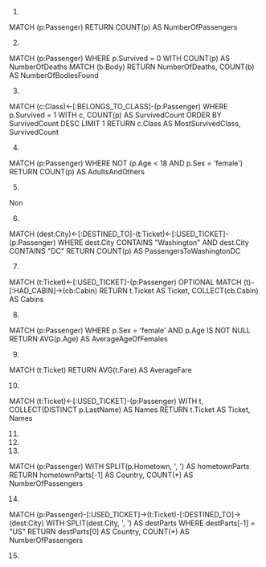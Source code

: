 1.
MATCH (p:Passenger)
RETURN COUNT(p) AS NumberOfPassengers

2.
MATCH (p:Passenger)
WHERE p.Survived = 0
WITH COUNT(p) AS NumberOfDeaths
MATCH (b:Body)
RETURN NumberOfDeaths, COUNT(b) AS NumberOfBodiesFound

3.
MATCH (c:Class)<-[:BELONGS_TO_CLASS]-(p:Passenger)
WHERE p.Survived = 1
WITH c, COUNT(p) AS SurvivedCount
ORDER BY SurvivedCount DESC
LIMIT 1
RETURN c.Class AS MostSurvivedClass, SurvivedCount

4.
MATCH (p:Passenger)
WHERE NOT (p.Age < 18 AND p.Sex = 'female')
RETURN COUNT(p) AS AdultsAndOthers

5. 
Non

6.
MATCH (dest:City)<-[:DESTINED_TO]-(t:Ticket)<-[:USED_TICKET]-(p:Passenger)
WHERE dest.City CONTAINS "Washington" AND dest.City CONTAINS "DC"
RETURN COUNT(p) AS PassengersToWashingtonDC

7.
MATCH (t:Ticket)<-[:USED_TICKET]-(p:Passenger)
OPTIONAL MATCH (t)-[:HAD_CABIN]->(cb:Cabin)
RETURN t.Ticket AS Ticket, COLLECT(cb.Cabin) AS Cabins

8.
MATCH (p:Passenger)
WHERE p.Sex = 'female' AND p.Age IS NOT NULL
RETURN AVG(p.Age) AS AverageAgeOfFemales

9.
MATCH (t:Ticket)
RETURN AVG(t.Fare) AS AverageFare


10.
MATCH (t:Ticket)<-[:USED_TICKET]-(p:Passenger)
WITH t, COLLECT(DISTINCT p.LastName) AS Names
RETURN t.Ticket AS Ticket, Names

11.

12.

13.
MATCH (p:Passenger)
WITH SPLIT(p.Hometown, ', ') AS hometownParts
RETURN hometownParts[-1] AS Country, COUNT(*) AS NumberOfPassengers

14.
MATCH (p:Passenger)-[:USED_TICKET]->(t:Ticket)-[:DESTINED_TO]->(dest:City)
WITH SPLIT(dest.City, ', ') AS destParts
WHERE destParts[-1] = "US"
RETURN destParts[0] AS Country, COUNT(*) AS NumberOfPassengers

15.
